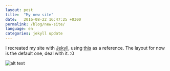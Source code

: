 ```yaml
---
layout: post
title:  "My new site"
date:   2016-08-22 16:47:25 +0300
permalink: /blog/new-site/
language: en
categories: jekyll update
---
```

I recreated my site with [Jekyll][jekyll-site], using [this][awesome tutorial] as a reference. The layout for now is the default one, deal with it. :0




![alt text][RIB]



[jekyll-site]: https://jekyllrb.com/
[awesome tutorial]: https://www.taniarascia.com/make-a-static-website-with-jekyll/
[RIB]: {{site.url}}/static/RIB.png
